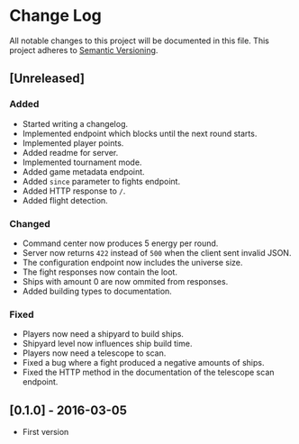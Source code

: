 # Change Log
All notable changes to this project will be documented in this file.
This project adheres to [Semantic Versioning](http://semver.org/).

## [Unreleased]
### Added
- Started writing a changelog.
- Implemented endpoint which blocks until the next round starts.
- Implemented player points.
- Added readme for server.
- Implemented tournament mode.
- Added game metadata endpoint.
- Added `since` parameter to fights endpoint.
- Added HTTP response to `/`.
- Added flight detection.

### Changed
- Command center now produces 5 energy per round.
- Server now returns `422` instead of `500` when the client sent invalid JSON.
- The configuration endpoint now includes the universe size.
- The fight responses now contain the loot.
- Ships with amount 0 are now ommited from responses.
- Added building types to documentation.

### Fixed
- Players now need a shipyard to build ships.
- Shipyard level now influences ship build time.
- Players now need a telescope to scan.
- Fixed a bug where a fight produced a negative amounts of ships.
- Fixed the HTTP method in the documentation of the telescope scan endpoint.

## [0.1.0] - 2016-03-05
- First version